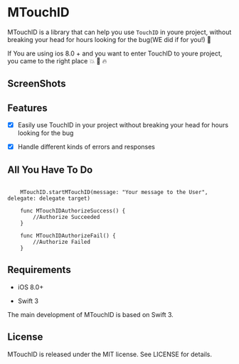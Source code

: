 # MTouchID

MTouchID is a library that can help you use ```TouchID``` in youre project, without breaking your head for hours looking for the bug(WE did if for you!) :poop:

If You are using ios 8.0 + and you want to enter TouchID to youre project, you came to the right place :boom: :dizzy: :fire:

## ScreenShots


## Features
- [x] Easily use TouchID in your project without breaking your head for hours looking for the bug

- [x] Handle different kinds of errors and responses

## All You Have To Do

```

    MTouchID.startMTouchID(message: "Your message to the User", delegate: delegate target)

    func MTouchIDAuthorizeSuccess() {
        //Authorize Succeeded
    }

    func MTouchIDAuthorizeFail() {
        //Authorize Failed
    }
```

## Requirements

- iOS 8.0+

- Swift 3

The main development of MTouchID is based on Swift 3.

## License

MTouchID is released under the MIT license. See LICENSE for details.
